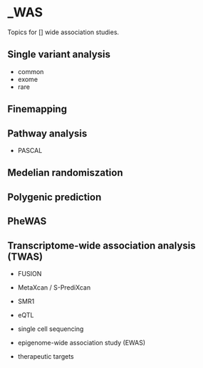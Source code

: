 # _WAS

Topics for [] wide association studies.

## Single variant analysis

* common
* exome
* rare

## Finemapping

## Pathway analysis

* PASCAL

## Medelian randomiszation

## Polygenic prediction

## PheWAS

## Transcriptome-wide association analysis (TWAS)

* FUSION
* MetaXcan / S-PrediXcan
* SMR1

* eQTL
* single cell sequencing
* epigenome-wide association study (EWAS)
* therapeutic targets
